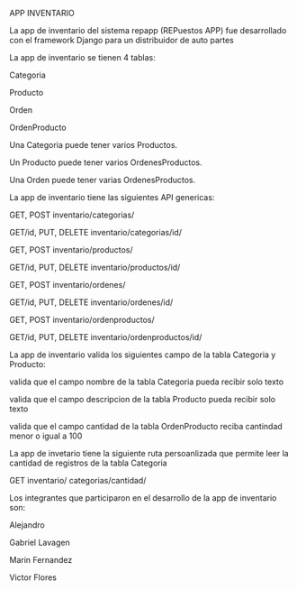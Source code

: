 APP INVENTARIO

La app de inventario del sistema repapp (REPuestos APP) fue desarrollado con el framework Django para un distribuidor de auto partes

La app de inventario se tienen 4 tablas:

Categoria

Producto

Orden

OrdenProducto

Una Categoria puede tener varios Productos.

Un Producto puede tener varios OrdenesProductos.

Una Orden puede tener varias OrdenesProductos.

La app de inventario tiene las siguientes API genericas:

GET, POST inventario/categorias/

GET/id, PUT, DELETE inventario/categorias/id/

GET, POST inventario/productos/

GET/id, PUT, DELETE inventario/productos/id/

GET, POST inventario/ordenes/

GET/id, PUT, DELETE inventario/ordenes/id/

GET, POST inventario/ordenproductos/

GET/id, PUT, DELETE inventario/ordenproductos/id/

La app de inventario valida los siguientes campo de la tabla Categoria y Producto:

valida que el campo nombre de la tabla Categoria pueda recibir solo texto

valida que el campo descripcion de la tabla Producto pueda recibir solo texto

valida que el campo cantidad de la tabla OrdenProducto reciba cantindad menor o igual a 100

La app de invetario tiene la siguiente ruta persoanlizada que permite leer la cantidad de registros de la tabla Categoria

GET inventario/ categorias/cantidad/

Los integrantes que participaron en el desarrollo de la app de inventario son:

Alejandro

Gabriel Lavagen

Marin Fernandez

Victor Flores
